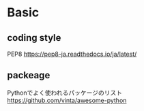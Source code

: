 # Basic

## coding style

PEP8
https://pep8-ja.readthedocs.io/ja/latest/

## packeage

Pythonでよく使われるパッケージのリスト
https://github.com/vinta/awesome-python


